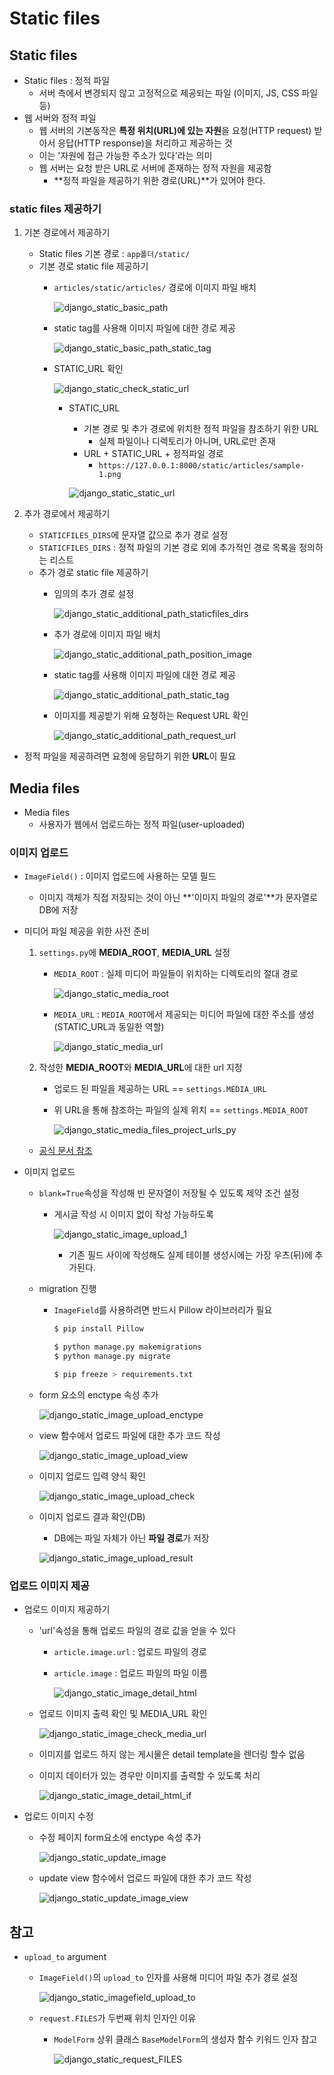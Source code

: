 # Static files

## Static files
* Static files : 정적 파일
    * 서버 측에서 변경되지 않고 고정적으로 제공되는 파일 (이미지, JS, CSS 파일 등)
* 웹 서버와 정적 파일
    * 웹 서버의 기본동작은 **특정 위치(URL)에 있는 자원**을 요청(HTTP request) 받아서 응답(HTTP response)을 처리하고 제공하는 것
    * 이는 '자원에 접근 가능한 주소가 있다'라는 의미
    * 웹 서버는 요청 받은 URL로 서버에 존재하는 정적 자원을 제공함
        * **정적 파일을 제공하기 위한 경로(URL)**가 있어야 한다.

### static files 제공하기
1. 기본 경로에서 제공하기
    * Static files 기본 경로 : `app폴더/static/`
    * 기본 경로 static file 제공하기
        * `articles/static/articles/` 경로에 이미지 파일 배치

            ![django_static_basic_path](../image/django_static_basic_path.png)

        * static tag를 사용해 이미지 파일에 대한 경로 제공

            ![django_static_basic_path_static_tag](../image/django_static_basic_path_static_tag.png)

        * STATIC_URL 확인

            ![django_static_check_static_url](../image/django_static_check_static_url.png)

            * STATIC_URL
                * 기본 경로 및 추가 경로에 위치한 정적 파일을 참조하기 위한 URL
                    * 실제 파일이나 디렉토리가 아니며, URL로만 존재
                * URL + STATIC_URL + 정적파일 경로
                    * `https://127.0.0.1:8000/static/articles/sample-1.png`

                ![django_static_static_url](../image/django_static_static_url.png)

2. 추가 경로에서 제공하기
    * `STATICFILES_DIRS`에 문자열 값으로 추가 경로 설정
    * `STATICFILES_DIRS` : 정적 파일의 기본 경로 외에 추가적인 경로 목록을 정의하는 리스트
    * 추가 경로 static file 제공하기
        * 임의의 추가 경로 설정

            ![django_static_additional_path_staticfiles_dirs](../image/django_static_additional_path_staticfiles_dirs.png)

        * 추가 경로에 이미지 파일 배치

            ![django_static_additional_path_position_image](image.png)

        * static tag를 사용해 이미지 파일에 대한 경로 제공

            ![django_static_additional_path_static_tag](../image/django_static_additional_path_static_tag.png)

        * 이미지를 제공받기 위해 요청하는 Request URL 확인

            ![django_static_additional_path_request_url](../image/django_static_additional_path_request_url.png)
* 정적 파일을 제공하려면 요청에 응답하기 위한 **URL**이 필요


## Media files
* Media files
    * 사용자가 웹에서 업로드하는 정적 파일(user-uploaded)

### 이미지 업로드
* `ImageField()` : 이미지 업로드에 사용하는 모델 필드
    * 이미지 객체가 직접 저장되는 것이 아닌 **'이미지 파일의 경로'**가 문자열로 DB에 저장
* 미디어 파일 제공을 위한 사전 준비
    1. `settings.py`에 **MEDIA_ROOT**, **MEDIA_URL** 설정
        * `MEDIA_ROOT` : 실제 미디어 파일들이 위치하는 디렉토리의 절대 경로

            ![django_static_media_root](../image/django_static_media_root.png)

        * `MEDIA_URL` : `MEDIA_ROOT`에서 제공되는 미디어 파일에 대한 주소를 생성(STATIC_URL과 동일한 역할)

            ![django_static_media_url](../image/django_static_media_url.png)

    2. 작성한 **MEDIA_ROOT**와 **MEDIA_URL**에 대한 url 지정
        * 업로드 된 파일을 제공하는 URL == `settings.MEDIA_URL`
        * 위 URL을 통해 참조하는 파일의 실제 위치 == `settings.MEDIA_ROOT`

            ![django_static_media_files_project_urls_py](../image/django_static_media_files_project_urls_py.png)
    * [공식 문서 참조](https://docs.djangoproject.com/en/4.2/howto/static-files/#serving-files-uploaded-by-a-user-during-development)

* 이미지 업로드
    * `blank=True`속성을 작성해 빈 문자열이 저장될 수 있도록 제약 조건 설정
        * 게시글 작성 시 이미지 없이 작성 가능하도록

            ![django_static_image_upload_1](../image/django_static_image_upload_1.png)

            * 기존 필드 사이에 작성해도 실제 테이블 생성시에는 가장 우츠(뒤)에 추가된다.
    * migration 진행
        * `ImageField`를 사용하려면 반드시 Pillow 라이브러리가 필요

            ```python
            $ pip install Pillow

            $ python manage.py makemigrations
            $ python manage.py migrate

            $ pip freeze > requirements.txt
            ```

    * form 요소의 enctype 속성 추가

        ![django_static_image_upload_enctype](../image/django_static_image_upload_enctype.png)

    * view 함수에서 업로드 파일에 대한 추가 코드 작성

        ![django_static_image_upload_view](../image/django_static_image_upload_view.png)

    * 이미지 업로드 입력 양식 확인

        ![django_static_image_upload_check](../image/django_static_image_upload_check.png)

    * 이미지 업로드 결과 확인(DB)
        * DB에는 파일 자체가 아닌 **파일 경로**가 저장

        ![django_static_image_upload_result](../image/django_static_image_upload_result.png)

### 업로드 이미지 제공
* 업로드 이미지 제공하기
    * 'url'속성을 통해 업로드 파일의 경로 값을 얻을 수 있다
      * `article.image.url` : 업로드 파일의 경로
      * `article.image` : 업로드 파일의 파일 이름

        ![django_static_image_detail_html](../image/django_static_image_detail_html.png)

    * 업로드 이미지 출력 확인 및 MEDIA_URL 확인

        ![django_static_image_check_media_url](../image/django_static_image_check_media_url.png)

    * 이미지를 업로드 하지 않는 게시물은 detail template을 렌더링 할수 없음
    * 이미지 데이터가 있는 경우만 이미지를 출력할 수 있도록 처리

        ![django_static_image_detail_html_if](../image/django_static_image_detail_html_if.png)

* 업로드 이미지 수정
    * 수정 페이지 form요소에 enctype 속성 추가

        ![django_static_update_image](../image/django_static_update_image.png)

    * update view 함수에서 업로드 파일에 대한 추가 코드 작성

        ![django_static_update_image_view](../image/django_static_update_image_view.png)


## 참고
* `upload_to` argument
    * `ImageField()`의 `upload_to` 인자를 사용해 미디어 파일 추가 경로 설정

        ![django_static_imagefield_upload_to](../image/django_static_imagefield_upload_to.png)

    * `request.FILES`가 두번째 위치 인자인 이유
        * `ModelForm` 상위 클래스 `BaseModelForm`의 생성자 함수 키워드 인자 참고

            ![django_static_request_FILES](../image/django_static_request_FILES.png)